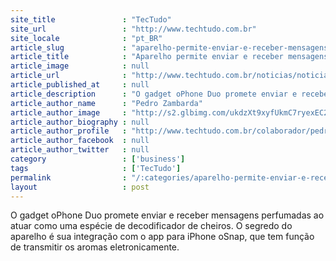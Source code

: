 ```yaml
---
site_title               : "TecTudo"
site_url                 : "http://www.techtudo.com.br"
site_locale              : "pt_BR"
article_slug             : "aparelho-permite-enviar-e-receber-mensagens-com-300-mil-tipos-de-cheiros"
article_title            : "Aparelho permite enviar e receber mensagens com 300 mil tipos de cheiros"
article_image            : null
article_url              : "http://www.techtudo.com.br/noticias/noticia/2014/06/aparelho-permite-enviar-e-receber-mensagens-com-300-mil-tipos-de-cheiros.html"
article_published_at     : null
article_description      : "O gadget oPhone Duo promete enviar e receber mensagens perfumadas ao atuar como uma espécie de decodificador de cheiros. O segredo do aparelho é sua integração com o app para iPhone oSnap, que tem função de transmitir os aromas eletronicamente."
article_author_name      : "Pedro Zambarda"
article_author_image     : "http://s2.glbimg.com/ukdzXt9xyfUkmC7ryexEC2Rq9yE=/30x30/s2.glbimg.com/SXKkz6oHb_HjuDZ0xblWYBtAv14=/0x0:140x140/140x140/s.glbimg.com/po/tt2/f/original/2014/01/16/techtudo-avatar.jpg"
article_author_biography : null
article_author_profile   : "http://www.techtudo.com.br/colaborador/pedro-zambarda.html"
article_author_facebook  : null
article_author_twitter   : null
category                 : ['business']
tags                     : ['TecTudo']
permalink                : "/:categories/aparelho-permite-enviar-e-receber-mensagens-com-300-mil-tipos-de-cheiros/"
layout                   : post
---
```


O gadget oPhone Duo promete enviar e receber mensagens perfumadas ao atuar como uma espécie de decodificador de cheiros. O segredo do aparelho é sua integração com o app para iPhone oSnap, que tem função de transmitir os aromas eletronicamente.
